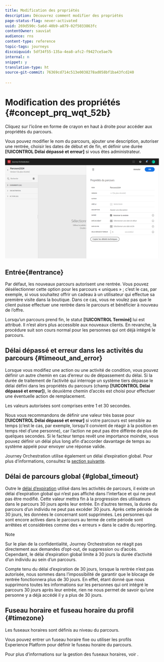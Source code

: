 ```yaml
---
title: Modification des propriétés
description: Découvrez comment modifier des propriétés
page-status-flag: never-activated
uuid: 269d590c-5a6d-40b9-a879-02f5033863fc
contentOwner: sauviat
audience: rns
content-type: reference
topic-tags: journeys
discoiquuid: 5df34f55-135a-4ea8-afc2-f9427ce5ae7b
internal: n
snippet: y
translation-type: ht
source-git-commit: 76369cd714c513e0038278ad058bf1ba43fcd240

---
```




# Modification des propriétés {#concept_prq_wqt_52b}

Cliquez sur l’icône en forme de crayon en haut à droite pour accéder aux propriétés du parcours.

Vous pouvez modifier le nom du parcours, ajouter une description, autoriser une rentrée, choisir les dates de début et de fin, et définir une durée **[!UICONTROL Délai dépassé et erreur]** si vous êtes administrateur.

![](../assets/journey32.png)

## Entrée{#entrance}

Par défaut, les nouveaux parcours autorisent une rentrée. Vous pouvez désélectionner cette option pour les parcours « uniques » ; c’est le cas, par exemple, si vous souhaitez offrir un cadeau à un utilisateur qui effectue sa première visite dans la boutique. Dans ce cas, vous ne voulez pas que le client puisse effectuer une rentrée dans le parcours et bénéficier à nouveau de l’offre.

Lorsqu’un parcours prend fin, le statut **[!UICONTROL Terminé]** lui est attribué. Il n’est alors plus accessible aux nouveaux clients. En revanche, la procédure suit son cours normal pour les personnes qui ont déjà intégré le parcours.

## Délai dépassé et erreur dans les activités du parcours {#timeout_and_error}

Lorsque vous modifiez une action ou une activité de condition, vous pouvez définir un autre chemin en cas d’erreur ou de dépassement du délai. Si la durée de traitement de l’activité qui interroge un système tiers dépasse le délai défini dans les propriétés du parcours (champ **[!UICONTROL Délai dépassé et erreur]**), le deuxième chemin d’accès est choisi pour effectuer une éventuelle action de remplacement.

Les valeurs autorisées sont comprises entre 1 et 30 secondes.

Nous vous recommandons de définir une valeur très basse pour **[!UICONTROL Délai dépassé et erreur]** si votre parcours est sensible au temps (c’est le cas, par exemple, lorsqu’il convient de réagir à la position en temps réel d’une personne), car l’action ne peut pas être différée de plus de quelques secondes. Si le facteur temps revêt une importance moindre, vous pouvez définir un délai plus long afin d’accorder davantage de temps au système appelé pour envoyer une réponse valide.

Journey Orchestration utilise également un délai d’expiration global. Pour plus d’informations, consultez la [section suivante](#global_timeout).

## Délai de parcours global {#global_timeout}

Outre le [délai d’expiration](#timeout_and_error) utilisé dans les activités de parcours, il existe un délai d’expiration global qui n’est pas affiché dans l’interface et qui ne peut pas être modifié. Cette valeur mettra fin à la progression des utilisateurs dans le parcours 30 jours après leur entrée. En d’autres termes, la durée du parcours d’un individu ne peut pas excéder 30 jours. Après cette période de 30 jours, les données le concernant sont supprimées. Les personnes qui sont encore actives dans le parcours au terme de cette période sont arrêtées et considérées comme des « erreurs » dans le cadre du reporting.

>[!NOTE]
>
>Sur le plan de la confidentialité, Journey Orchestration ne réagit pas directement aux demandes d’opt-out, de suppression ou d’accès. Cependant, le délai d’expiration global limite à 30 jours la durée d’activité d’un individu au sein d’un parcours.

Compte tenu du délai d’expiration de 30 jours, lorsque la rentrée n’est pas autorisée, nous sommes dans l’impossibilité de garantir que le blocage de rentrée fonctionnera plus de 30 jours. En effet, étant donné que nous supprimons toutes les informations sur les personnes qui ont intégré le parcours 30 jours après leur entrée, rien ne nous permet de savoir qu’une personne y a déjà accédé il y a plus de 30 jours.

## Fuseau horaire et fuseau horaire du profil {#timezone}

Les fuseaux horaires sont définis au niveau du parcours.

Vous pouvez entrer un fuseau horaire fixe ou utiliser les profils Experience Platform pour définir le fuseau horaire du parcours.

Pour plus d’informations sur la gestion des fuseaux horaires, voir [](../building-journeys/timezone-management.md).
